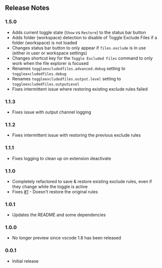 ## Release Notes

### 1.5.0
- Adds current toggle state (`Show` vs `Restore`) to the status bar button
- Adds folder (workspace) detection to disable of Toggle Exclude Files if a folder (workspace) is not loaded
- Changes status bar button to only appear if `files.exclude` is in use (either in user or workspace settings)
- Changes shortcut key for the `Toggle Excluded Files` command to only work when the file explorer is focused
- Renames `toggleexcludedfiles.advanced.debug` setting to `toggleexcludedfiles.debug`
- Renames `toggleexcludedfiles.output.level` setting to `toggleexcludedfiles.outputLevel`
- Fixes intermittent issue where restoring existing exclude rules failed

### 1.1.3
- Fixes issue with output channel logging

### 1.1.2
- Fixes intermittent issue with restoring the previous exclude rules

### 1.1.1
- Fixes logging to clean up on extension deactivate

### 1.1.0
- Completely refactored to save & restore existing exclude rules, even if they change while the toggle is active
- Fixes [#1](https://github.com/eamodio/vscode-toggle-excluded-files/issues/1) - Doesn't restore the original rules

### 1.0.1
- Updates the README and some dependencies

### 1.0.0
- No longer preview since vscode 1.8 has been released

### 0.0.1
- Initial release